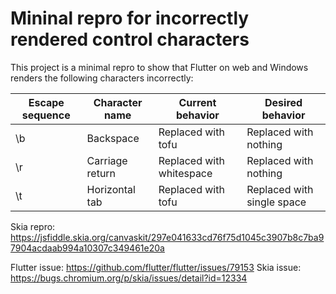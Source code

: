 # Mininal repro for incorrectly rendered control characters

This project is a minimal repro to show that Flutter on web and Windows renders the following characters incorrectly:

Escape sequence | Character name | Current behavior | Desired behavior
-- | -- | -- | --
\b | Backspace | Replaced with tofu | Replaced with nothing
\r | Carriage return | Replaced with whitespace | Replaced with nothing
\t | Horizontal tab | Replaced with tofu | Replaced with single space

Skia repro: https://jsfiddle.skia.org/canvaskit/297e041633cd76f75d1045c3907b8c7ba97904acdaab994a10307c349461e20a

Flutter issue: https://github.com/flutter/flutter/issues/79153
Skia issue: https://bugs.chromium.org/p/skia/issues/detail?id=12334
